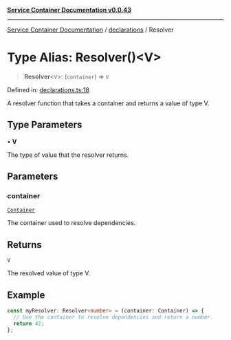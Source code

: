 [**Service Container Documentation v0.0.43**](../../README.md)

***

[Service Container Documentation](../../modules.md) / [declarations](../README.md) / Resolver

# Type Alias: Resolver()\<V\>

> **Resolver**\<`V`\>: (`container`) => `V`

Defined in: [declarations.ts:18](https://github.com/stonemjs/service-container/blob/020e91c7b464b5fa785c869702b6bef84b206d51/src/declarations.ts#L18)

A resolver function that takes a container and returns a value of type V.

## Type Parameters

• **V**

The type of value that the resolver returns.

## Parameters

### container

[`Container`](../../Container/classes/Container.md)

The container used to resolve dependencies.

## Returns

`V`

The resolved value of type V.

## Example

```typescript
const myResolver: Resolver<number> = (container: Container) => {
  // Use the container to resolve dependencies and return a number.
  return 42;
};
```
